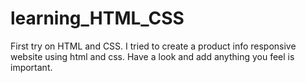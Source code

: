# learning_HTML_CSS
First try on HTML and CSS.
I tried to create a product info responsive website using html and css.
Have a look and add anything you feel is important.
